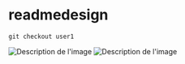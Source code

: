 # readmedesign

```
git checkout user1

```

![Description de l'image](https://images.unsplash.com/photo-1511161651783-4a844f8a1fdf?q=80&w=1965&auto=format&fit=crop&ixlib=rb-4.0.3&ixid=M3wxMjA3fDB8MHxwaG90by1wYWdlfHx8fGVufDB8fHx8fA%3D%3D)
![Description de l'image](https://images.unsplash.com/photo-1556231636-6ffc1fea77bd?q=80&w=1852&auto=format&fit=crop&ixlib=rb-4.0.3&ixid=M3wxMjA3fDB8MHxwaG90by1wYWdlfHx8fGVufDB8fHx8fA%3D%3D)
